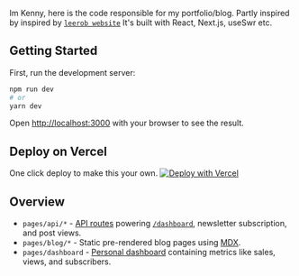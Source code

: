Im Kenny, here is the code responsible for my portfolio/blog. Partly inspired by inspired by [`leerob website`](https://leerob.io) It's built with React, Next.js, useSwr etc.




## Getting Started

First, run the development server:

```bash
npm run dev
# or
yarn dev
```
Open [http://localhost:3000](http://localhost:3000) with your browser to see the result.


## Deploy on Vercel
One click deploy to make this your own.
[![Deploy with Vercel](https://vercel.com/button)](https://vercel.com/new/git/external?repository-url=https%3A%2F%2Fgithub.com%kennymark%kennymark.com)


## Overview

- `pages/api/*` - [API routes](https://nextjs.org/docs/api-routes/introduction) powering [`/dashboard`](https://kennymark.com/dashboard), newsletter subscription, and post views.
- `pages/blog/*` - Static pre-rendered blog pages using [MDX](https://github.com/mdx-js/mdx).
- `pages/dashboard` - [Personal dashboard](https://kennymark.com/dashboard) containing metrics like sales, views, and subscribers.
